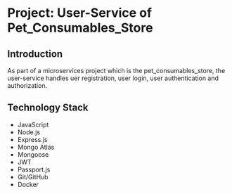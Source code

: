# Project: User-Service of Pet_Consumables_Store

## Introduction
As part of a microservices project which is the pet_consumables_store, the user-service handles uer registration, user login, user authentication and 
authorization.

## Technology Stack
+ JavaScript
+ Node.js
+ Express.js
+ Mongo Atlas
+ Mongoose
+ JWT
+ Passport.js
+ Git/GitHub
+ Docker


